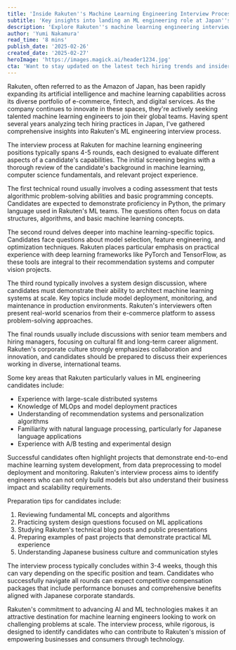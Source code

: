 ```yaml
---
title: 'Inside Rakuten''s Machine Learning Engineering Interview Process: A Comprehensive Guide'
subtitle: 'Key insights into landing an ML engineering role at Japan''s tech giant'
description: 'Explore Rakuten''s machine learning engineering interview process, covering technical rounds, focus areas, and preparation strategies for candidates. Learn how to join Rakuten''s innovative ML teams tackling AI-powered solutions.'
author: 'Yumi Nakamura'
read_time: '8 mins'
publish_date: '2025-02-26'
created_date: '2025-02-27'
heroImage: 'https://images.magick.ai/header1234.jpg'
cta: 'Want to stay updated on the latest tech hiring trends and insider insights? Follow us on LinkedIn for exclusive content, expert interviews, and real-time updates on opportunities in the AI and ML space.'
---
```


Rakuten, often referred to as the Amazon of Japan, has been rapidly expanding its artificial intelligence and machine learning capabilities across its diverse portfolio of e-commerce, fintech, and digital services. As the company continues to innovate in these spaces, they're actively seeking talented machine learning engineers to join their global teams. Having spent several years analyzing tech hiring practices in Japan, I've gathered comprehensive insights into Rakuten's ML engineering interview process. 

The interview process at Rakuten for machine learning engineering positions typically spans 4-5 rounds, each designed to evaluate different aspects of a candidate's capabilities. The initial screening begins with a thorough review of the candidate's background in machine learning, computer science fundamentals, and relevant project experience.

The first technical round usually involves a coding assessment that tests algorithmic problem-solving abilities and basic programming concepts. Candidates are expected to demonstrate proficiency in Python, the primary language used in Rakuten's ML teams. The questions often focus on data structures, algorithms, and basic machine learning concepts.

The second round delves deeper into machine learning-specific topics. Candidates face questions about model selection, feature engineering, and optimization techniques. Rakuten places particular emphasis on practical experience with deep learning frameworks like PyTorch and TensorFlow, as these tools are integral to their recommendation systems and computer vision projects.

The third round typically involves a system design discussion, where candidates must demonstrate their ability to architect machine learning systems at scale. Key topics include model deployment, monitoring, and maintenance in production environments. Rakuten's interviewers often present real-world scenarios from their e-commerce platform to assess problem-solving approaches.

The final rounds usually include discussions with senior team members and hiring managers, focusing on cultural fit and long-term career alignment. Rakuten's corporate culture strongly emphasizes collaboration and innovation, and candidates should be prepared to discuss their experiences working in diverse, international teams.

Some key areas that Rakuten particularly values in ML engineering candidates include:

- Experience with large-scale distributed systems
- Knowledge of MLOps and model deployment practices
- Understanding of recommendation systems and personalization algorithms
- Familiarity with natural language processing, particularly for Japanese language applications
- Experience with A/B testing and experimental design

Successful candidates often highlight projects that demonstrate end-to-end machine learning system development, from data preprocessing to model deployment and monitoring. Rakuten's interview process aims to identify engineers who can not only build models but also understand their business impact and scalability requirements.

Preparation tips for candidates include:

1. Reviewing fundamental ML concepts and algorithms
2. Practicing system design questions focused on ML applications
3. Studying Rakuten's technical blog posts and public presentations
4. Preparing examples of past projects that demonstrate practical ML experience
5. Understanding Japanese business culture and communication styles

The interview process typically concludes within 3-4 weeks, though this can vary depending on the specific position and team. Candidates who successfully navigate all rounds can expect competitive compensation packages that include performance bonuses and comprehensive benefits aligned with Japanese corporate standards.

Rakuten's commitment to advancing AI and ML technologies makes it an attractive destination for machine learning engineers looking to work on challenging problems at scale. The interview process, while rigorous, is designed to identify candidates who can contribute to Rakuten's mission of empowering businesses and consumers through technology.